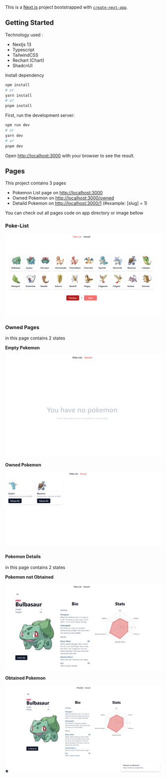 This is a [Next.js](https://nextjs.org/) project bootstrapped with [`create-next-app`](https://github.com/vercel/next.js/tree/canary/packages/create-next-app).

## Getting Started

Technology used :

- Nextjs 13
- Typescript
- TailwindCSS
- Rechart (Chart)
- ShadcnUI

Install dependency

```bash
npm install
# or
yarn install
# or
pnpm install
```

First, run the development server:

```bash
npm run dev
# or
yarn dev
# or
pnpm dev
```

Open [http://localhost:3000](http://localhost:3000) with your browser to see the result.

## Pages

This project contains 3 pages

- Pokemon List page on [http://localhost:3000](http://localhost:3000)
- Owned Pokemon on [http://localhost:3000/owned](http://localhost:3000/owned)
- Detaild Pokemon on [http://localhost:3000/1](http://localhost:3000/1) (#example: [slug] = 1)

You can check out all pages code on app directory or image bellow

### **Poke-List**

![1687626643222](image/README/1687626643222.png)

### Owned Pages

in this page contains 2 states 

**Empty Pokemon**


![1687626833958](image/README/1687626833958.png)

**Owned Pokemon**

![1687626780329](image/README/1687626780329.png)

#### **Pokemon Details**

in this page contains 2 states 

**Pokemon not Obtained**

![1687626973638](image/README/1687626973638.png)

**Obtained Pokemon**

![1687627034494](image/README/1687627034494.png)
